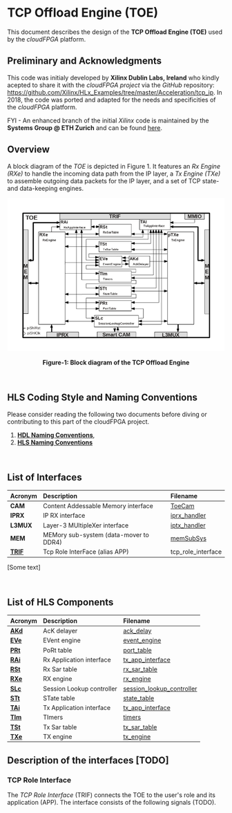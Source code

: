 # TCP Offload Engine (TOE)
This document describes the design of the **TCP Offload Engine (TOE)** used by the *cloudFPGA* platform.

## Preliminary and Acknowledgments
This code was initialy developed by **Xilinx Dublin Labs, Ireland** who kindly acepted to share it with the *cloudFPGA project* via the *GitHub* repository: https://github.com/Xilinx/HLx_Examples/tree/master/Acceleration/tcp_ip. In 2018, the code was ported and adapted for the needs and specificities of the *cloudFPGA* platform.

FYI - An enhanced branch of the initial *Xilinx* code is maintained by the **Systems Group @ ETH Zurich** and can be found [here](https://github.com/fpgasystems/fpga-network-stack).    

## Overview
A block diagram of the *TOE* is depicted in Figure 1. It features an *Rx Engine (RXe)* to handle the incoming data path from the IP layer, a *Tx Engine (TXe)* to assemble outgoing data packets for the IP layer, and a set of TCP state- and data-keeping engines.


![Block diagram of the TOE](./images/Fig-TOE-Structure.bmp#center)
<p align="center"><b>Figure-1: Block diagram of the TCP Offload Engine</b></p>
<br>

## HLS Coding Style and Naming Conventions
Please consider reading the following two documents before diving or contributing to this part of the cloudFPGA project.
  1) [**HDL Naming Conventions**](../hdl-naming-conventions.md), 
  2) [**HLS Naming Conventions**](./hls-naming-conventions.md)
<br>

## List of Interfaces

| Acronym                                           | Description                                           | Filename
|:--------------------------------------------------|:------------------------------------------------------|:--------------
| **CAM**                                           | Content Addessable Memory interface                   | [ToeCam](../../SRA/LIB/SHELL/LIB/hdl/nts/ToeCam/ToeCam.v)
| **IPRX**                                          | IP RX interface                                       | [iprx_handler](../../SRA/LIB/SHELL/LIB/hls/iprx_handler/src/iprx_handler.cpp)
| **L3MUX**                                         | Layer-3 MUltipleXer interface                         | [iptx_handler](../../SRA/LIB/SHELL/LIB/hls/iptx_handler/src/iptx_handler.cpp)
| **MEM**                                           | MEMory sub-system (data-mover to DDR4)                | [memSubSys](../../SRA/LIB/SHELL/LIB/hdl/mem/memSubSys.v)
| **[TRIF](#markdown-header-tcp-role-interface)**   | Tcp Role InterFace (alias APP)                        | tcp_role_interface

[Some text]

<br>

## List of HLS Components

| Acronym                   | Description                | Filename
|:--------------------------|:---------------------------|:--------------
| **[AKd](./AKd.md)**       | AcK delayer                | [ack_delay](../../SRA/LIB/SHELL/LIB/hls/toe/src/ack_delay/ack_delay.cpp)
| **[EVe](./EVe.md)**       | EVent engine               | [event_engine](../../SRA/LIB/SHELL/LIB/hls/toe/src/event_engine/event_engine.cpp)
| **[PRt](./PRt.md)**       | PoRt table                 | [port_table](../../SRA/LIB/SHELL/LIB/hls/toe/src/port_table/port_table.cpp)
| **[RAi](./RAi.md)**       | Rx Application interface   | [tx_app_interface](../../SRA/LIB/SHELL/LIB/hls/toe/src/rx_app_interface/rx_app_interface.cpp)
| **[RSt](./RSt.md)**       | Rx Sar table               | [rx_sar_table](../../SRA/LIB/SHELL/LIB/hls/toe/src/rx_sar_table/rx_sar_table.cpp)
| **[RXe](./RXe.md)**       | RX engine                  | [rx_engine](../../SRA/LIB/SHELL/LIB/hls/toe/src/rx_engine/src/rx_engine.cpp)
| **[SLc](./SLc.md)**       | Session Lookup controller  | [session_lookup_controller](../../SRA/LIB/SHELL/LIB/hls/toe/src/session_lookup_controller/session_lookup_controller.cpp)
| **[STt](./STt.md)**       | STate table                | [state_table](../../SRA/LIB/SHELL/LIB/hls/toe/src/state_table/state_table.cpp)
| **[TAi](./TAi.md)**       | Tx Application interface   | [tx_app_interface](../../SRA/LIB/SHELL/LIB/hls/toe/src/tx_app_interface/tx_app_interface.cpp)
| **[TIm](./TIm.md)**       | TImers                     | [timers](../../SRA/LIB/SHELL/LIB/hls/toe/src/timers/timers.cpp)
| **[TSt](./TSt.md)**       | Tx Sar table               | [tx_sar_table](../../SRA/LIB/SHELL/LIB/hls/toe/src/tx_sar_table/tx_sar_table.cpp)
| **[TXe](./TXe.md)**       | TX engine                  | [tx_engine](../../SRA/LIB/SHELL/LIB/hls/toe/src/tx_engine/src/tx_engine.cpp)


## Description of the interfaces [TODO]

### TCP Role Interface
The _TCP Role Interface_ (TRIF) connects the TOE to the user's role and its application (APP).
The interface consists of the following signals (TODO).  
 

